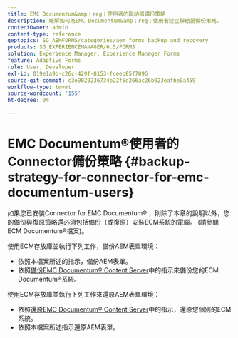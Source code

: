```yaml
---
title: EMC Documentum&amp；reg；使用者的聯結器備份策略
description: 瞭解如何為EMC Documentum&amp；reg；使用者建立聯結器備份策略。
contentOwner: admin
content-type: reference
geptopics: SG_AEMFORMS/categories/aem_forms_backup_and_recovery
products: SG_EXPERIENCEMANAGER/6.5/FORMS
solution: Experience Manager, Experience Manager Forms
feature: Adaptive Forms
role: User, Developer
exl-id: 019e1a9b-c26c-429f-8153-fceeb85f7096
source-git-commit: c3e9029236734e22f5d266ac26b923eafbe0a459
workflow-type: tm+mt
source-wordcount: '155'
ht-degree: 0%

---
```


# EMC Documentum®使用者的Connector備份策略 {#backup-strategy-for-connector-for-emc-documentum-users}

如果您已安裝Connector for EMC Documentum® ，則除了本章的說明以外，您的備份與復原策略還必須包括備份（或復原）安裝ECM系統的電腦。 (請參閱ECM Documentum®檔案)。

使用ECM存放庫並執行下列工作，備份AEM表單環境：

* 依照本檔案所述的指示，備份AEM表單。
* 依照[備份EMC Documentum® Content Server](/help/forms/using/admin-help/backing-recovering-emc-documentum-repository.md#back-up-the-emc-documentum-content-server)中的指示來備份您的ECM Documentum®系統。

使用ECM存放庫並執行下列工作來還原AEM表單環境：

* 依照[還原EMC Documentum® Content Server](/help/forms/using/admin-help/backing-recovering-emc-documentum-repository.md#restore-the-emc-documentum-content-server)中的指示，還原您個別的ECM系統。
* 依照本檔案所述指示還原AEM表單。
